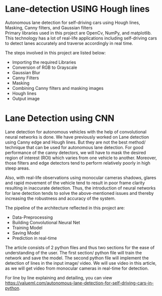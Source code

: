 # Lane-detection USING Hough lines

Autonomous lane detection for self-driving cars using Hough lines, Masking, Canny filters, and Gaussian filters<br>
Primary libraries used in this project are OpenCv, NumPy, and matplotlib. <br>
This technology has a lot of real-life applications including self-driving cars to detect lanes accurately and traverse accordingly in real time.<br>

The steps involved in this project are listed below:
<ul>
  <li>Importing the required Libraries</li>
  <li>Conversion of RGB to Grayscale</li>
  <li>Gaussian Blur</li>
  <li>Canny Filters</li>
  <li>Masking</li>
  <li>Combining Canny filters and masking images</li>
  <li>Hough lines</li>
  <li>Output image</li>
</ul>

# Lane Detection using CNN

Lane detection for autonomous vehicles with the help of convolutional neural networks is done. We have previously worked on Lane detection using Canny edge and Hough lines. But they are not the best method/ technique that can be used for autonomous lane detection. For good performance of the canny detectors, we will have to mask the desired region of interest (ROI) which varies from one vehicle to another. Moreover, those filters and edge detectors tend to perform relatively poorly in high steep areas. <br>

Also, with real-life observations using monocular cameras shadows, glares and rapid movement of the vehicle tend to result in poor frame clarity resulting in inaccurate detection. Thus, the introduction of neural networks for lane detection tends to solve the above-mentioned issues and thereby increasing the robustness and accuracy of the system.<br>

The pipeline of the architecture reflected in this project are:

<ul>
  <li>Data-Preprocessing</li>
  <li>Building Convolutional Neural Net</li>
  <li>Training Model</li>
  <li>Saving Model</li>
  <li>Prediction in real-time</li>
</ul>
The article consists of 2 python files and thus two sections for the ease of understanding of the user. The first section/ python file will train the network and save the model. The second python file will implement the detection of lines in the input image/ video. We will use video in this article, as we will get video from monocular cameras in real-time for detection.<br>

For line by line explaining and detailing, you can view https://valueml.com/autonomous-lane-detection-for-self-driving-cars-in-python.
